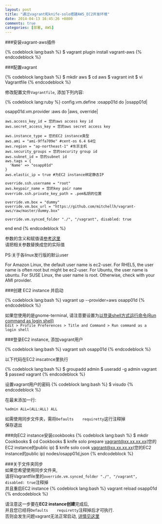 ```yaml
---
layout: post
title: "通过vagrant和knife-solo搭建AWS_EC2开发环境"
date: 2014-04-13 16:45:26 +0800
comments: true
categories: [部署, AWS]
---
```


###安装vagrant-aws插件

{% codeblock lang:bash %}
$ vagrant plugin install vagrant-aws
{% endcodeblock %}

###配置vagrant

{% codeblock lang:bash %}
$ mkdir aws
$ cd aws
$ vagrant init
$ vi Vagrantfile
{% endcodeblock %}

修改配置文件`Vagrantfile`, 添加下列内容:

{% codeblock lang:ruby %}
config.vm.define :osapp01d do |osapp01d|

  osapp01d.vm.provider :aws do |aws, override|

    aws.access_key_id = 您的aws access key id
    aws.secret_access_key = 您的aws secret access key

    aws.instance_type = 您的EC2 instance类型
    aws.ami = "ami-9ffa709e" #cent-os 6.4 64位
    aws.region = "ap-northeast-1" #东京主机
    aws.security_groups = 您的security group id
    aws.subnet_id = 您的subnet id
    aws.tags = {
      'Name' => "osapp01d"
    }
    aws.elastic_ip = true #为EC2 instance绑定静态IP

    override.ssh.username = "root"
    aws.keypair_name = 您的key pair name
    override.ssh.private_key_path = .pem私钥的位置

    override.vm.box = "dummy"
    override.vm.box_url = "https://github.com/mitchellh/vagrant-aws/raw/master/dummy.box"  

    override.vm.synced_folder "./", "/vagrant", disabled: true 
  end
end
{% endcodeblock %}

参数的含义和赋值请[参考这里](https://github.com/mitchellh/vagrant-aws)   
请把相关参数替换成您的实际值

PS:关于各linux发行版的默认user

For Amazon Linux, the default user name is ec2-user. For RHEL5, the user name is often root but might be ec2-user. For Ubuntu, the user name is ubuntu. For SUSE Linux, the user name is root. Otherwise, check with your AMI provider.

###创建 EC2 instance 并启动

{% codeblock lang:bash %}
vagrant up --provider=aws osapp01d
{% endcodeblock %}

如果您使用的是gnome-terminal, 请注意要设置为[以登录shell方式运行命令(Run command as login shell)](http://worldofgnome.org/understanding-run-command-as-a-login-shell-option-in-gnome-terminal/)  
`Edit > Profile Preferences > Title and Command > Run command as a login shell`    

###登录EC2 instance, 添加vagrant用户

{% codeblock lang:bash %}
vagrant ssh osapp01d
{% endcodeblock %}

以下代码在EC2 inscatnce里执行 

{% codeblock lang:bash %}
$ groupadd admin
$ useradd -g admin vagrant
$ passwd vagrant
{% endcodeblock %}

设置vagrant用户的密码
{% codeblock lang:bash %}
$ visudo
{% endcodeblock %}

在最末添加一行:

`%admin ALL=(ALL:ALL) ALL`

如需使用同步文件夹，需将`Defaults    requiretty`这行注释掉  
保存退出

###向EC2 instance安装cookbooks
{% codeblock lang:bash %} 
$ mkdir Cookbooks 
$ cd Cookbooks
$ knife solo prepare vagrant@xx.xx.xx.xx(您的EC2 instance的public ip)
$ knife solo cook vagrant@xx.xx.xx.xx(您的EC2 instance的public ip) nodes/osapp01d,json
{% endcodeblock %}

###关于文件夹同步  
如果您希望使用同步文件夹,  
请将Vagrantfile里的`override.vm.synced_folder "./", "/vagrant", disabled: true`注释掉  
并且重启EC2 instance
{% codeblock lang:bash %}
vagrant reload osapp01d
{% endcodeblock %}

请注意这一步要在**EC2 instance创建**完成后,  
并且您已经将`Defaults    requiretty`注释掉后才可执行.   
否则会发生问题vagrant无法正常启动, [详情见这里](https://github.com/mitchellh/vagrant/issues/1659)       

